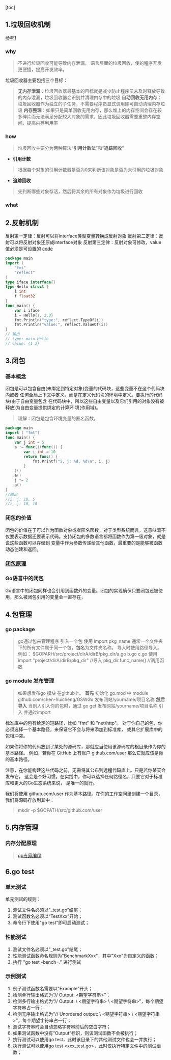 [toc]
## 1.垃圾回收机制
[参考1](https://zhuanlan.zhihu.com/p/297177002) []()
### why
> 不进行垃圾回收可能导致内存泄漏。
> 语言层面的垃圾回收，使的程序开发更便捷，提高开发效率。

垃圾回收器主要包括三个目标：

> **无内存泄漏**：垃圾回收器最基本的目标就是减少防止程序员未及时释放导致的内存泄漏，垃圾回收器会识别并清理内存中的垃圾
> **自动回收无用内存**：垃圾回收器作为独立的子任务，不需要程序员显式调用即可自动清理内存垃圾
> **内存整理**：如果只是简单回收无用内存，那么堆上的内存空间会存在较多碎片而无法满足分配较大对象的需求，因此垃圾回收器需要重整内存空间，提高内存利用率

### how
> 垃圾回收主要分为两种算法“**引用计数法**”和“**追踪回收**”

+ **引用计数**
> 根据每个对象的引用计数器是否为0来判断该对象是否为未引用的垃圾对象
> 

+ **追踪回收**
> 先判断哪些对象存活，然后将其余的所有对象作为垃圾进行回收

### what


## 2.反射机制
反射第一定律：反射可以将interface类型变量转换成反射对象
反射第二定律：反射可以将反射对象还原成interface对象
反射第三定律：反射对象可修改，value值必须是可设置的
[code](./../go09/01_reflect.go)
```go
package main
import (
	"fmt"
	"reflect"
)
type iface interface{}
type Hello struct {
	i int
	f float32
}
func main() {
	var i iface
	i = Hello{1, 2.0}
	fmt.Println("type:", reflect.TypeOf(i))
	fmt.Println("value:", reflect.ValueOf(i))
}
// 输出
// type: main.Hello
// value: {1 2}
```

## 3.闭包
### 基本概念
闭包是可以包含自由(未绑定到特定对象)变量的代码块，这些变量不在这个代码块内或者 任何全局上下文中定义，而是在定义代码块的环境中定义。要执行的代码块(由于自由变量包含 在代码块中，所以这些自由变量以及它们引用的对象没有被释放)为自由变量提供绑定的计算环 境(作用域)。
> 理解：闭包是包含环境变量的匿名函数。
```go
package main
import ( "fmt")
func main() {
	var j int = 5
	a := func()(func()) { 
		var i int = 10
		return func() {
			fmt.Printf("i, j: %d, %d\n", i, j)
		} 
	}()
	a()
	j *= 2 
	a()
}
//输出
//i, j: 10, 5
//i, j: 10, 10
```
### 闭包的价值 
闭包的价值在于可以作为函数对象或者匿名函数，对于类型系统而言，这意味着不仅要表示数据还要表示代码。支持闭包的多数语言都将函数作为第一级对象，就是说这些函数可以存储到 变量中作为参数传递给其他函数，最重要的是能够被函数动态创建和返回。
### [闭包原理](https://zhuanlan.zhihu.com/p/360939266)
### Go语言中的闭包 
Go语言中的闭包同样也会引用到函数外的变量。闭包的实现确保只要闭包还被使用，那么被闭包引用的变量会一直存在，

## 4.包管理
### go package
> go通过包来管理程序
> 引入一个包 使用 import pkg_name
> 通常一个文件夹下的所有文件属于同一个包，**包名**为文件夹名称。
> 导入时使用路径导入。
> 例如：
> $GOPARH/src/project/dirA/dirB/pkg_dir/a.go b.go c.go
> 使用
> import "project/dirA/dirB/pkg_dir" //导入
> pkg_dir.func_name() //调用函数

### go module 发布管理
> 如果想发布go 模块 在github上。
> **首先** 初始化 go.mod 中 
> module github.com/chen-huicheng/GSWGo   发布网站/yourname/项目名称
> **然后导入** 当别人引入你的包时，通过  go get 发布网站/yourname/项目名称 引入 并通过import 
> 
标准库中的包有给定的短路径，比如 "fmt" 和 "net/http"。 对于你自己的包，你必须选择一个基本路径，来保证它不会与将来添加到标准库， 或其它扩展库中的包相冲突。

如果你将你的代码放到了某处的源码库，那就应当使用该源码库的根目录作为你的基本路径。 例如，若你在 GitHub 上有账户 github.com/user 那么它就应该是你的基本路径。

注意，在你能构建这些代码之前，无需将其公布到远程代码库上。只是若你某天会发布它， 这会是个好习惯。在实践中，你可以选择任何路径名，只要它对于标准库和更大的Go生态系统来说， 是唯一的就行。

我们将使用 github.com/user 作为基本路径。在你的工作空间里创建一个目录， 我们将源码存放到其中：

> mkdir -p $GOPATH/src/github.com/user

## 5.内存管理
### 内存分配原理
> [go专家编程](https://books.studygolang.com/GoExpertProgramming/chapter04/4.1-memory_alloc.html)
## 6.go test
### 单元测试
单元测试的规则：
1. 测试文件名必须以"_test.go"结尾；
2. 测试函数名必须以“TestXxx”开始；
3. 命令行下使用"go test"即可启动测试；

### 性能测试
1.  测试文件名必须以"_test.go"结尾；
2.  性能测试函数命名规则为"BenchmarkXxx"，其中"Xxx"为自定义的函数；
3.  执行 "go test -bench=." 进行测试

### 示例测试
1. 例子测试函数名需要以"Example"开头；
2. 检测单行输出格式为“// Output: <期望字符串>”；
3. 检测多行输出格式为“// Output: \ <期望字符串> \ <期望字符串>”，每个期望字符串占一行；
4. 检测无序输出格式为"// Unordered output: \ <期望字符串> \ <期望字符串>"，每个期望字符串占一行；
5. 测试字符串时会自动忽略字符串前后的空白字符；
6. 如果测试函数中没有“Output”标识，则该测试函数不会被执行；
7. 执行测试可以使用go test，此时该目录下的其他测试文件也会一并执行；
8. 执行测试可以使用go test <xxx_test.go>，此时仅执行特定文件中的测试函数；

